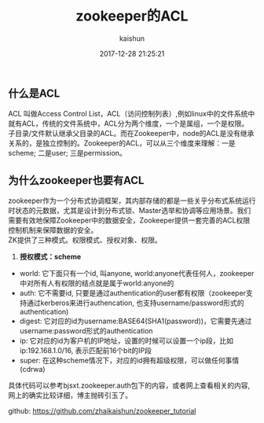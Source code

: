 ﻿---
title: zookeeper的ACL
date: 2017-12-28 21:25:21
tags: [zookeeper]
categories: [架构]
author: kaishun
id: 126
permalink: zookeeper7
---

## 什么是ACL  
ACL  叫做Access Control List，ACL（访问控制列表）,例如linux中的文件系统中就有ACL，传统的文件系统中，ACL分为两个维度，一个是属组，一个是权限。 子目录/文件默认继承父目录的ACL。而在Zookeeper中，node的ACL是没有继承关系的，是独立控制的。Zookeeper的ACL，可以从三个维度来理解：一是scheme; 二是user; 三是permission。  
<!-- more -->
## 为什么zookeeper也要有ACL  
zookeeper作为一个分布式协调框架，其内部存储的都是一些关乎分布式系统运行时状态的元数据，尤其是设计到分布式锁、Master选举和协调等应用场景。我们需要有效地保障Zookeeper中的数据安全，Zookeeper提供一套完善的ACL权限控制机制来保障数据的安全。  
ZK提供了三种模式。权限模式、授权对象、权限。  
1. **授权模式：scheme**  
- world: 它下面只有一个id, 叫anyone, world:anyone代表任何人，zookeeper中对所有人有权限的结点就是属于world:anyone的
- auth: 它不需要id, 只要是通过authentication的user都有权限（zookeeper支持通过kerberos来进行authencation, 也支持username/password形式的authentication)
- digest: 它对应的id为username:BASE64(SHA1(password))，它需要先通过username:password形式的authentication
- ip: 它对应的id为客户机的IP地址，设置的时候可以设置一个ip段，比如ip:192.168.1.0/16, 表示匹配前16个bit的IP段
- super: 在这种scheme情况下，对应的id拥有超级权限，可以做任何事情(cdrwa)  

具体代码可以参考bjsxt.zookeeper.auth包下的内容，或者网上查看相关的内容, 网上的确实比较详细，博主抛砖引玉了。    

github: https://github.com/zhaikaishun/zookeeper_tutorial